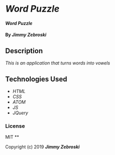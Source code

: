 # _Word Puzzle_

#### _Word Puzzle_

#### By _**Jimmy Zebroski**_

## Description

_This is an application that turns words into vowels_


## Technologies Used

* _HTML_
* _CSS_
* _ATOM_
* _JS_
* _JQuery_

### License
MIT
**

Copyright (c) 2019 **_Jimmy Zebroski_**
